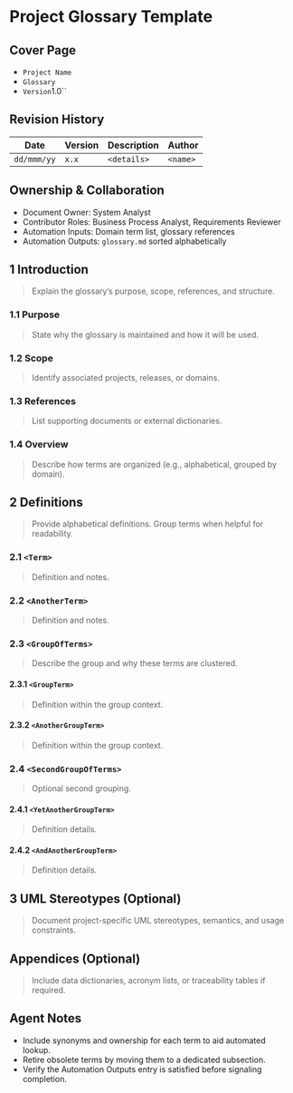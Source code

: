# Project Glossary Template

## Cover Page

- ``Project Name``
- `Glossary`
- `Version`1.0``

## Revision History

| Date | Version | Description | Author |
| --- | --- | --- | --- |
| ``dd/mmm/yy``|``x.x``|`<details>`|`<name>` |

## Ownership & Collaboration

- Document Owner: System Analyst
- Contributor Roles: Business Process Analyst, Requirements Reviewer
- Automation Inputs: Domain term list, glossary references
- Automation Outputs: `glossary.md` sorted alphabetically

## 1 Introduction

> Explain the glossary’s purpose, scope, references, and structure.

### 1.1 Purpose

> State why the glossary is maintained and how it will be used.

### 1.2 Scope

> Identify associated projects, releases, or domains.

### 1.3 References

> List supporting documents or external dictionaries.

### 1.4 Overview

> Describe how terms are organized (e.g., alphabetical, grouped by domain).

## 2 Definitions

> Provide alphabetical definitions. Group terms when helpful for readability.

### 2.1 `<Term>`

> Definition and notes.

### 2.2 `<AnotherTerm>`

> Definition and notes.

### 2.3 `<GroupOfTerms>`

> Describe the group and why these terms are clustered.

#### 2.3.1 `<GroupTerm>`

> Definition within the group context.

#### 2.3.2 `<AnotherGroupTerm>`

> Definition within the group context.

### 2.4 `<SecondGroupOfTerms>`

> Optional second grouping.

#### 2.4.1 `<YetAnotherGroupTerm>`

> Definition details.

#### 2.4.2 `<AndAnotherGroupTerm>`

> Definition details.

## 3 UML Stereotypes (Optional)

> Document project-specific UML stereotypes, semantics, and usage constraints.

## Appendices (Optional)

> Include data dictionaries, acronym lists, or traceability tables if required.

## Agent Notes

- Include synonyms and ownership for each term to aid automated lookup.
- Retire obsolete terms by moving them to a dedicated subsection.
- Verify the Automation Outputs entry is satisfied before signaling completion.
